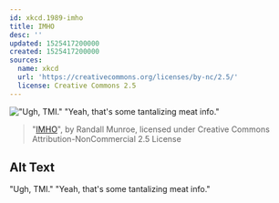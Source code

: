 ```yaml
---
id: xkcd.1989-imho
title: IMHO
desc: ''
updated: 1525417200000
created: 1525417200000
sources:
  name: xkcd
  url: 'https://creativecommons.org/licenses/by-nc/2.5/'
  license: Creative Commons 2.5
---
```

!["Ugh, TMI." "Yeah, that's some tantalizing meat info."](https://imgs.xkcd.com/comics/imho.png)
> "[IMHO](https://xkcd.com/1989/)", by Randall Munroe, licensed under Creative Commons Attribution-NonCommercial 2.5 License

## Alt Text
"Ugh, TMI." "Yeah, that's some tantalizing meat info."
